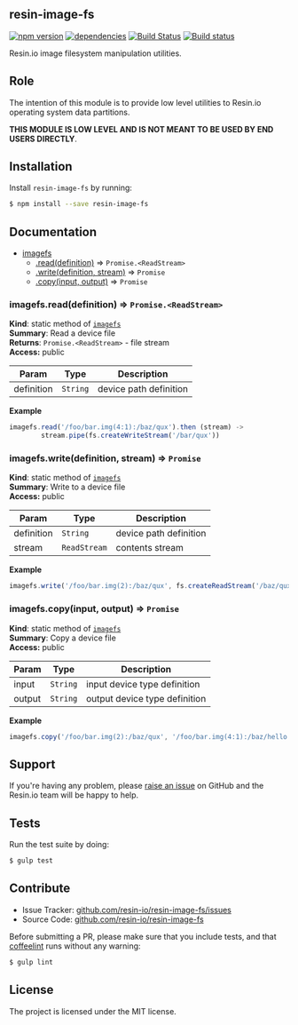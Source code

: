 resin-image-fs
--------------

[![npm version](https://badge.fury.io/js/resin-image-fs.svg)](http://badge.fury.io/js/resin-image-fs)
[![dependencies](https://david-dm.org/resin-io/resin-image-fs.png)](https://david-dm.org/resin-io/resin-image-fs.png)
[![Build Status](https://travis-ci.org/resin-io/resin-image-fs.svg?branch=master)](https://travis-ci.org/resin-io/resin-image-fs)
[![Build status](https://ci.appveyor.com/api/projects/status/86bot1jaepcg5xlv?svg=true)](https://ci.appveyor.com/project/jviotti/resin-image-fs)

Resin.io image filesystem manipulation utilities.

Role
----

The intention of this module is to provide low level utilities to Resin.io operating system data partitions.

**THIS MODULE IS LOW LEVEL AND IS NOT MEANT TO BE USED BY END USERS DIRECTLY**.

Installation
------------

Install `resin-image-fs` by running:

```sh
$ npm install --save resin-image-fs
```

Documentation
-------------


* [imagefs](#module_imagefs)
  * [.read(definition)](#module_imagefs.read) ⇒ <code>Promise.&lt;ReadStream&gt;</code>
  * [.write(definition, stream)](#module_imagefs.write) ⇒ <code>Promise</code>
  * [.copy(input, output)](#module_imagefs.copy) ⇒ <code>Promise</code>

<a name="module_imagefs.read"></a>
### imagefs.read(definition) ⇒ <code>Promise.&lt;ReadStream&gt;</code>
**Kind**: static method of <code>[imagefs](#module_imagefs)</code>  
**Summary**: Read a device file  
**Returns**: <code>Promise.&lt;ReadStream&gt;</code> - file stream  
**Access:** public  

| Param | Type | Description |
| --- | --- | --- |
| definition | <code>String</code> | device path definition |

**Example**  
```js
imagefs.read('/foo/bar.img(4:1):/baz/qux').then (stream) ->
		stream.pipe(fs.createWriteStream('/bar/qux'))
```
<a name="module_imagefs.write"></a>
### imagefs.write(definition, stream) ⇒ <code>Promise</code>
**Kind**: static method of <code>[imagefs](#module_imagefs)</code>  
**Summary**: Write to a device file  
**Access:** public  

| Param | Type | Description |
| --- | --- | --- |
| definition | <code>String</code> | device path definition |
| stream | <code>ReadStream</code> | contents stream |

**Example**  
```js
imagefs.write('/foo/bar.img(2):/baz/qux', fs.createReadStream('/baz/qux'))
```
<a name="module_imagefs.copy"></a>
### imagefs.copy(input, output) ⇒ <code>Promise</code>
**Kind**: static method of <code>[imagefs](#module_imagefs)</code>  
**Summary**: Copy a device file  
**Access:** public  

| Param | Type | Description |
| --- | --- | --- |
| input | <code>String</code> | input device type definition |
| output | <code>String</code> | output device type definition |

**Example**  
```js
imagefs.copy('/foo/bar.img(2):/baz/qux', '/foo/bar.img(4:1):/baz/hello')
```

Support
-------

If you're having any problem, please [raise an issue](https://github.com/resin-io/resin-image-fs/issues/new) on GitHub and the Resin.io team will be happy to help.

Tests
-----

Run the test suite by doing:

```sh
$ gulp test
```

Contribute
----------

- Issue Tracker: [github.com/resin-io/resin-image-fs/issues](https://github.com/resin-io/resin-image-fs/issues)
- Source Code: [github.com/resin-io/resin-image-fs](https://github.com/resin-io/resin-image-fs)

Before submitting a PR, please make sure that you include tests, and that [coffeelint](http://www.coffeelint.org/) runs without any warning:

```sh
$ gulp lint
```

License
-------

The project is licensed under the MIT license.
